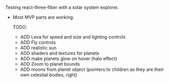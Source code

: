 Testing react-three-fiber with a solar system explorer.

- Most MVP parts are working.


  TODO:
  - ADD Leva for speed and size and lighting controls
  - ADD Fly controls
  - ADD realistic sun
  - ADD shaders and textures for planets
  - ADD make planets glow on hover (halo effect)
  - ADD Zoom to planet bounds
  - ADD moons from planet object (pointers to children as they are their own celestial bodies, right)
